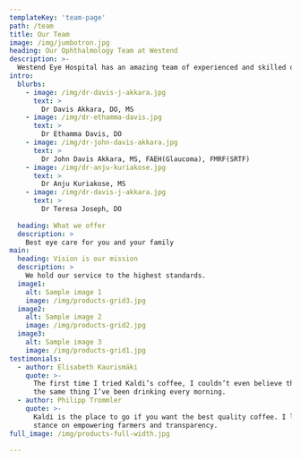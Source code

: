 ```yaml
---
templateKey: 'team-page'
path: /team
title: Our Team
image: /img/jumbotron.jpg
heading: Our Ophthalmology Team at Westend
description: >-
  Westend Eye Hospital has an amazing team of experienced and skilled ophthalmologists.
intro:
  blurbs:
    - image: /img/dr-davis-j-akkara.jpg
      text: >
        Dr Davis Akkara, DO, MS
    - image: /img/dr-ethamma-davis.jpg
      text: >
        Dr Ethamma Davis, DO 
    - image: /img/dr-john-davis-akkara.jpg
      text: >
        Dr John Davis Akkara, MS, FAEH(Glaucoma), FMRF(SRTF)
    - image: /img/dr-anju-kuriakose.jpg
      text: >
        Dr Anju Kuriakose, MS
    - image: /img/dr-davis-j-akkara.jpg
      text: >
        Dr Teresa Joseph, DO
    
  heading: What we offer
  description: >
    Best eye care for you and your family 
main:
  heading: Vision is our mission
  description: >
    We hold our service to the highest standards.
  image1:
    alt: Sample image 1
    image: /img/products-grid3.jpg
  image2:
    alt: Sample image 2
    image: /img/products-grid2.jpg
  image3:
    alt: Sample image 3
    image: /img/products-grid1.jpg
testimonials:
  - author: Elisabeth Kaurismäki
    quote: >-
      The first time I tried Kaldi’s coffee, I couldn’t even believe that was
      the same thing I’ve been drinking every morning.
  - author: Philipp Trommler
    quote: >-
      Kaldi is the place to go if you want the best quality coffee. I love their
      stance on empowering farmers and transparency.
full_image: /img/products-full-width.jpg

---
```

